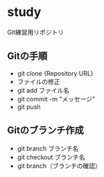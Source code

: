# study
Git練習用リポジトリ

## Gitの手順

- git clone {Repository URL}
- ファイルの修正
- git add ファイル名
- git commit -m "メッセージ"
- git push

## Gitのブランチ作成

- git branch ブランチ名
- git checkout ブランチ名
- git branch（ブランチの確認）
